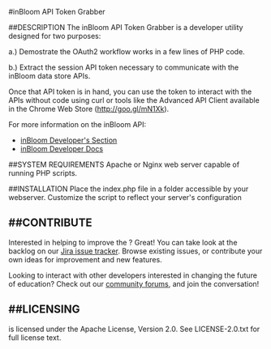 #inBloom API Token Grabber

##DESCRIPTION
The inBloom API Token Grabber is a developer utility designed for two
purposes:

  a.) Demostrate the OAuth2 workflow works in a few lines of PHP code.

  b.) Extract the session API token necessary to communicate with 
      the inBloom data store APIs.

Once that API token is in hand, you can use the token to interact with
the APIs without code using curl or tools like the Advanced API
Client available in the Chrome Web Store (http://goo.gl/mN1Xk).

For more information on the inBloom API:

- [inBloom Developer's Section](https://inbloom.org/for-developers)
- [inBloom Developer Docs](https://inbloom.org/developer-documentation)

##SYSTEM REQUIREMENTS
Apache or Nginx web server capable of running PHP scripts.

##INSTALLATION
Place the index.php file in a folder accessible by your webserver. Customize the script to reflect your server's configuration

##CONTRIBUTE
---
Interested in helping to improve the ? Great! You can take look at the backlog on our [Jira issue tracker](https://support.inbloom.org "Jira"). Browse existing issues, or contribute your own ideas for improvement and new features.

Looking to interact with other developers interested in changing the future of education? Check out our [community forums](https://forums.inbloom.org/ "Forums"), and join the conversation!

##LICENSING
---
 is licensed under the Apache License, Version 2.0. See LICENSE-2.0.txt for full license text.